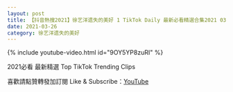```yaml
---
layout: post
title: 【抖音熱搜2021】徐艺洋遗失的美好 1 TikTok Daily 最新必看精選合集2021 03 26
date: 2021-03-26
category: 徐艺洋遗失的美好
---
```


{% include youtube-video.html id="9OY5YP8zuRI" %}

2021必看 最新精選 Top TikTok Trending Clips

喜歡請點贊轉發加訂閱 Like & Subscribe：[YouTube](https://www.youtube.com/channel/UCAoR7VcanIPd04uEq_GIylA/videos)

